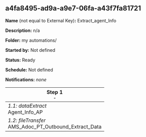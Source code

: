 ## a4fa8495-ad9a-a9e7-06fa-a43f7fa81721

**Name** (not equal to External Key)**:** Extract_agent_Info

**Description:** n/a

**Folder:** my automations/

**Started by:** Not defined

**Status:** Ready

**Schedule:** Not defined

**Notifications:** _none_


| Step 1<br>_<small>-</small>_ |
| --- |
| _1.1: dataExtract_<br>Agent_Info_AP |
| _1.2: fileTransfer_<br>AMS_Adoc_PT_Outbound_Extract_Data |
